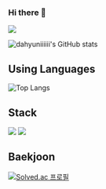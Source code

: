 ### Hi there 👋
<a href="https://hits.seeyoufarm.com"><img src="https://hits.seeyoufarm.com/api/count/incr/badge.svg?url=https%3A%2F%2Fgithub.com%2Fdahyuniiiiii&count_bg=%2379C83D&title_bg=%23555555&icon=&icon_color=%23E7E7E7&title=Today+%26+Total&edge_flat=false"/></a>

![dahyuniiiiii's GitHub stats](https://github-readme-stats.vercel.app/api?username=dahyuniiiiii&show_icons=true&theme=radical)

## Using Languages
![Top Langs](https://github-readme-stats.vercel.app/api/top-langs/?username=dahyuniiiiii&layout=compact)

## Stack

<div style={display:flex; gap:50px;}>
  <img src="https://img.shields.io/badge/html5-E34F26?style=flat&logo=html5&logoColor=white">
  <img src="https://img.shields.io/badge/css-1572B6?style=flat&logo=css3&logoColor=white">

## Baekjoon
[![Solved.ac 프로필](http://mazassumnida.wtf/api/v2/generate_badge?boj=imcute0703123)](https://solved.ac/imcute0703123)

